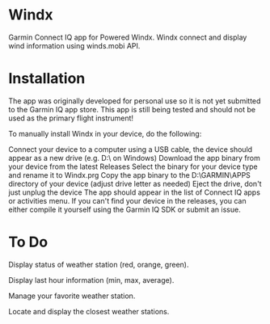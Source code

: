 # Windx
Garmin Connect IQ app for Powered Windx. Windx connect and display wind information using winds.mobi API.

# Installation
The app was originally developed for personal use so it is not yet submitted to the Garmin IQ app store. This app is still being tested and should not be used as the primary flight instrument!

To manually install Windx in your device, do the following:

Connect your device to a computer using a USB cable, the device should appear as a new drive (e.g. D:\ on Windows)
Download the app binary from your device from the latest Releases
Select the binary for your device type and rename it to Windx.prg
Copy the app binary to the D:\GARMIN\APPS directory of your device (adjust drive letter as needed)
Eject the drive, don't just unplug the device
The app should appear in the list of Connect IQ apps or activities menu. If you can't find your device in the releases, you can either compile it yourself using the Garmin IQ SDK or submit an issue.

# To Do
Display status of weather station (red, orange, green).

Display last hour information (min, max, average).

Manage your favorite weather station.

Locate and display the closest weather stations.
